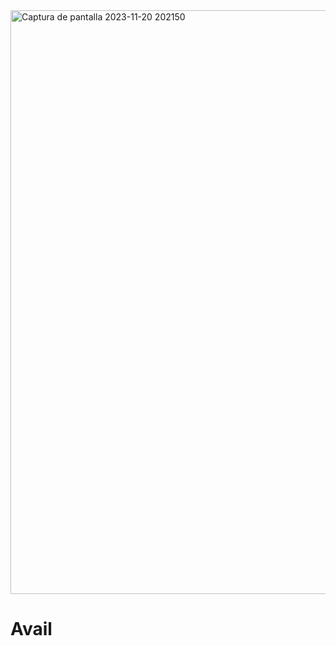 <img width="934" alt="Captura de pantalla 2023-11-20 202150" src="https://github.com/Cumulo-pro/Avail/assets/2853158/13bfae75-d93e-41d7-9e3f-0081766ee68c">

# Avail

